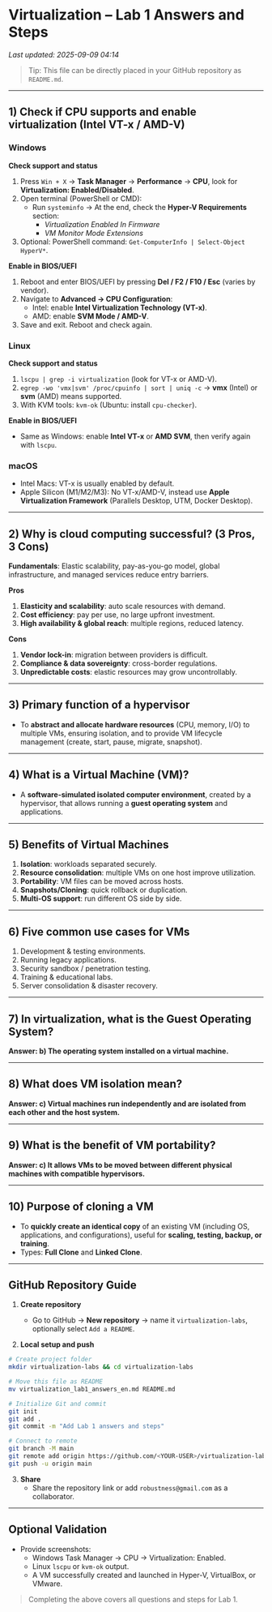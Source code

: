 # Virtualization – Lab 1 Answers and Steps
*Last updated: 2025-09-09 04:14*

> Tip: This file can be directly placed in your GitHub repository as `README.md`.

---

## 1) Check if CPU supports and enable virtualization (Intel VT-x / AMD-V)

### Windows
**Check support and status**
1. Press `Win + X` → **Task Manager** → **Performance** → **CPU**, look for **Virtualization: Enabled/Disabled**.
2. Open terminal (PowerShell or CMD):  
   - Run `systeminfo` → At the end, check the **Hyper-V Requirements** section:  
     - *Virtualization Enabled In Firmware*  
     - *VM Monitor Mode Extensions*  
3. Optional: PowerShell command: `Get-ComputerInfo | Select-Object HyperV*`.

**Enable in BIOS/UEFI**
1. Reboot and enter BIOS/UEFI by pressing **Del / F2 / F10 / Esc** (varies by vendor).  
2. Navigate to **Advanced → CPU Configuration**:  
   - Intel: enable **Intel Virtualization Technology (VT-x)**.  
   - AMD: enable **SVM Mode / AMD-V**.  
3. Save and exit. Reboot and check again.

### Linux
**Check support and status**
1. `lscpu | grep -i virtualization` (look for VT-x or AMD-V).  
2. `egrep -wo 'vmx|svm' /proc/cpuinfo | sort | uniq -c` → **vmx** (Intel) or **svm** (AMD) means supported.  
3. With KVM tools: `kvm-ok` (Ubuntu: install `cpu-checker`).  

**Enable in BIOS/UEFI**
- Same as Windows: enable **Intel VT-x** or **AMD SVM**, then verify again with `lscpu`.

### macOS
- Intel Macs: VT-x is usually enabled by default.  
- Apple Silicon (M1/M2/M3): No VT-x/AMD-V, instead use **Apple Virtualization Framework** (Parallels Desktop, UTM, Docker Desktop).

---

## 2) Why is cloud computing successful? (3 Pros, 3 Cons)
**Fundamentals**: Elastic scalability, pay-as-you-go model, global infrastructure, and managed services reduce entry barriers.

**Pros**
1. **Elasticity and scalability**: auto scale resources with demand.  
2. **Cost efficiency**: pay per use, no large upfront investment.  
3. **High availability & global reach**: multiple regions, reduced latency.  

**Cons**
1. **Vendor lock-in**: migration between providers is difficult.  
2. **Compliance & data sovereignty**: cross-border regulations.  
3. **Unpredictable costs**: elastic resources may grow uncontrollably.  

---

## 3) Primary function of a hypervisor
- To **abstract and allocate hardware resources** (CPU, memory, I/O) to multiple VMs, ensuring isolation, and to provide VM lifecycle management (create, start, pause, migrate, snapshot).

---

## 4) What is a Virtual Machine (VM)?
- A **software-simulated isolated computer environment**, created by a hypervisor, that allows running a **guest operating system** and applications.

---

## 5) Benefits of Virtual Machines
1. **Isolation**: workloads separated securely.  
2. **Resource consolidation**: multiple VMs on one host improve utilization.  
3. **Portability**: VM files can be moved across hosts.  
4. **Snapshots/Cloning**: quick rollback or duplication.  
5. **Multi-OS support**: run different OS side by side.  

---

## 6) Five common use cases for VMs
1. Development & testing environments.  
2. Running legacy applications.  
3. Security sandbox / penetration testing.  
4. Training & educational labs.  
5. Server consolidation & disaster recovery.  

---

## 7) In virtualization, what is the Guest Operating System?
**Answer: b) The operating system installed on a virtual machine.**

---

## 8) What does VM isolation mean?
**Answer: c) Virtual machines run independently and are isolated from each other and the host system.**

---

## 9) What is the benefit of VM portability?
**Answer: c) It allows VMs to be moved between different physical machines with compatible hypervisors.**

---

## 10) Purpose of cloning a VM
- To **quickly create an identical copy** of an existing VM (including OS, applications, and configurations), useful for **scaling, testing, backup, or training**.  
- Types: **Full Clone** and **Linked Clone**.

---

## GitHub Repository Guide

1. **Create repository**
   - Go to GitHub → **New repository** → name it `virtualization-labs`, optionally select `Add a README`.

2. **Local setup and push**
```bash
# Create project folder
mkdir virtualization-labs && cd virtualization-labs

# Move this file as README
mv virtualization_lab1_answers_en.md README.md

# Initialize Git and commit
git init
git add .
git commit -m "Add Lab 1 answers and steps"

# Connect to remote
git branch -M main
git remote add origin https://github.com/<YOUR-USER>/virtualization-labs.git
git push -u origin main
```

3. **Share**
   - Share the repository link or add `robustness@gmail.com` as a collaborator.

---

## Optional Validation
- Provide screenshots:  
  - Windows Task Manager → CPU → Virtualization: Enabled.  
  - Linux `lscpu` or `kvm-ok` output.  
  - A VM successfully created and launched in Hyper-V, VirtualBox, or VMware.

> Completing the above covers all questions and steps for Lab 1.
